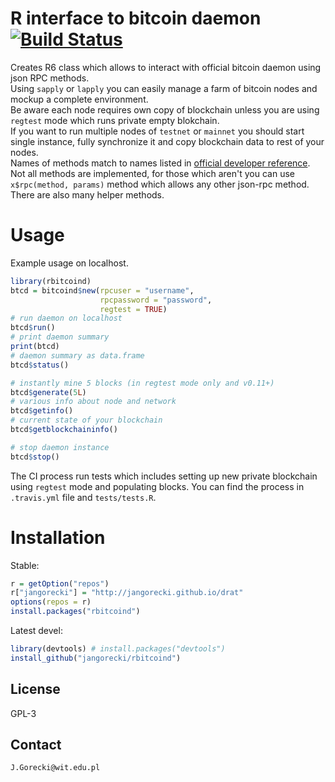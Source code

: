 # R interface to bitcoin daemon [![Build Status](https://travis-ci.org/jangorecki/rbitcoind.svg?branch=master)](https://travis-ci.org/jangorecki/rbitcoind)

Creates R6 class which allows to interact with official bitcoin daemon using json RPC methods.  
Using `sapply` or `lapply` you can easily manage a farm of bitcoin nodes and mockup a complete environment.  
Be aware each node requires own copy of blockchain unless you are using `regtest` mode which runs private empty blokchain.  
If you want to run multiple nodes of `testnet` or `mainnet` you should start single instance, fully synchronize it and copy blockchain data to rest of your nodes.  
Names of methods match to names listed in [official developer reference](https://bitcoin.org/en/developer-reference#rpcs). Not all methods are implemented, for those which aren't you can use `x$rpc(method, params)` method which allows any other json-rpc method.  
There are also many helper methods.  

# Usage

Example usage on localhost.  

```r
library(rbitcoind)
btcd = bitcoind$new(rpcuser = "username", 
                    rpcpassword = "password", 
                    regtest = TRUE)
# run daemon on localhost
btcd$run()
# print daemon summary
print(btcd)
# daemon summary as data.frame
btcd$status()

# instantly mine 5 blocks (in regtest mode only and v0.11+)
btcd$generate(5L)
# various info about node and network
btcd$getinfo()
# current state of your blockchain
btcd$getblockchaininfo()

# stop daemon instance
btcd$stop()
```

The CI process run tests which includes setting up new private blockchain using `regtest` mode and populating blocks. You can find the process in `.travis.yml` file and `tests/tests.R`.  

# Installation

Stable:

```r
r = getOption("repos")
r["jangorecki"] = "http://jangorecki.github.io/drat"
options(repos = r)
install.packages("rbitcoind")
```

Latest devel:

```r
library(devtools) # install.packages("devtools")
install_github("jangorecki/rbitcoind")
```

## License

GPL-3  

## Contact

`J.Gorecki@wit.edu.pl`
